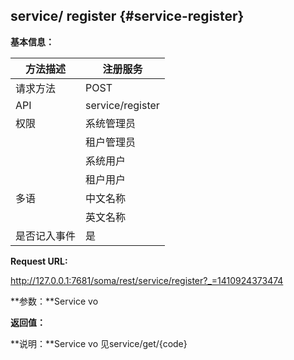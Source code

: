 ## service/ register {#service-register}

**基本信息：**

| 方法描述 | 注册服务 |
| --- | --- |
| 请求方法 | POST |
| API | service/register |
| 权限 | 系统管理员 | 是, |
|  | 租户管理员 | 是 |
|  | 系统用户 | 是 |
|  | 租户用户 | 是 |
| 多语 | 中文名称 | 注册服务 |
|  | 英文名称 | **Register service** |
| 是否记入事件 | 是 |

**Request URL:**

http://127.0.0.1:7681/soma/rest/service/register?_=1410924373474

**参数：**Service vo

**返回值：**

**说明：**Service vo 见service/get/{code}